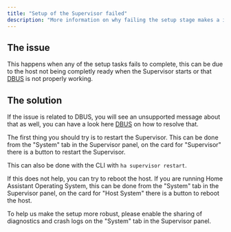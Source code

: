 ```yaml
---
title: "Setup of the Supervisor failed"
description: "More information on why failing the setup stage makes a installation as unhealthy."
---
```


## The issue

This happens when any of the setup tasks fails to complete, this can be due to the host not being completly ready when the Supervisor starts or that [DBUS] is not properly working.

## The solution

If the issue is related to DBUS, you will see an unsupported message about that as well, you can have a look here [DBUS] on how to resolve that.

The first thing you should try is to restart the Supervisor.
This can be done from the "System" tab in the Supervisor panel, on the card for "Supervisor" there is a button to restart the Supervisor.

This can also be done with the CLI with `ha supervisor restart`.

If this does not help, you can try to reboot the host.
If you are running Home Assistant Operating System, this can be done from the "System" tab in the Supervisor panel, on the card for "Host System" there is a button to reboot the host.

To help us make the setup more robust, please enable the sharing of diagnostics and crash logs on the "System" tab in the Supervisor panel.

[DBUS]: /more-info/unsupported/dbus